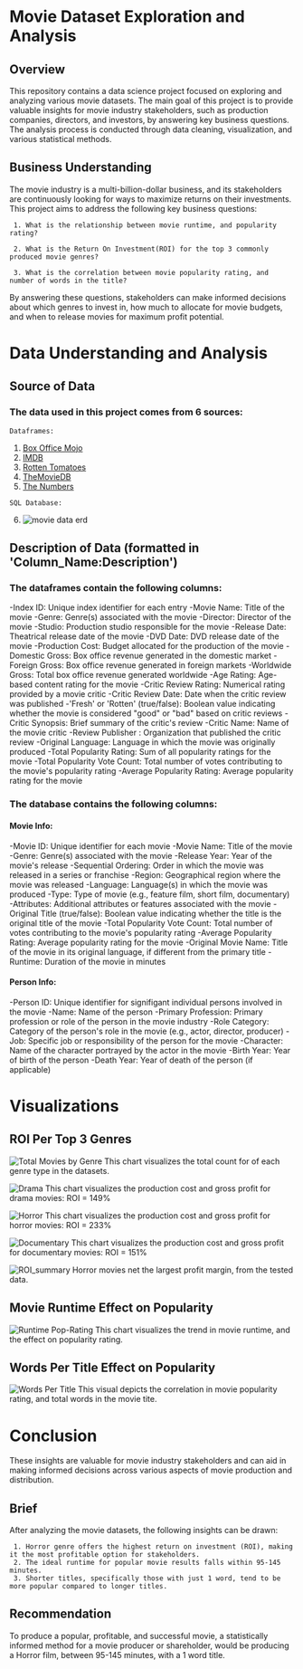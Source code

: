 # Movie Dataset Exploration and Analysis

## Overview

This repository contains a data science project focused on exploring and analyzing various movie datasets. The main goal of this project is to provide valuable insights for movie industry stakeholders, such as production companies, directors, and investors, by answering key business questions. The analysis process is conducted through data cleaning, visualization, and various statistical methods.

## Business Understanding

The movie industry is a multi-billion-dollar business, and its stakeholders are continuously looking for ways to maximize returns on their investments. This project aims to address the following key business questions:

     1. What is the relationship between movie runtime, and popularity rating?
     
     2. What is the Return On Investment(ROI) for the top 3 commonly produced movie genres?
     
     3. What is the correlation between movie popularity rating, and number of words in the title?

By answering these questions, stakeholders can make informed decisions about which genres to invest in, how much to allocate for movie budgets, and when to release movies for maximum profit potential.


# Data Understanding and Analysis

## Source of Data

### The data used in this project comes from 6 sources:

    Dataframes:
 1.  [Box Office Mojo](https://www.boxofficemojo.com/)
 2.  [IMDB](https://www.imdb.com/)
 3.  [Rotten Tomatoes](https://www.rottentomatoes.com/)
 4.  [TheMovieDB](https://www.themoviedb.org/)
 5.  [The Numbers](https://www.the-numbers.com/)

    SQL Database:
 6. ![movie data erd](https://raw.githubusercontent.com/learn-co-curriculum/dsc-phase-2-project-v3/main/movie_data_erd.jpeg)

## Description of Data (formatted in 'Column_Name:Description')

### The dataframes contain the following columns:

-Index ID: Unique index identifier for each entry
-Movie Name: Title of the movie
-Genre: Genre(s) associated with the movie
-Director: Director of the movie
-Studio: Production studio responsible for the movie
-Release Date: Theatrical release date of the movie
-DVD Date: DVD release date of the movie
-Production Cost: Budget allocated for the production of the movie
-Domestic Gross: Box office revenue generated in the domestic market
-Foreign Gross: Box office revenue generated in foreign markets
-Worldwide Gross: Total box office revenue generated worldwide
-Age Rating: Age-based content rating for the movie
-Critic Review Rating: Numerical rating provided by a movie critic
-Critic Review Date: Date when the critic review was published
-'Fresh' or 'Rotten' (true/false): Boolean value indicating whether the movie is considered "good" or "bad" based on critic reviews
-Critic Synopsis: Brief summary of the critic's review
-Critic Name: Name of the movie critic
-Review Publisher : Organization that published the critic review
-Original Language: Language in which the movie was originally produced
-Total Popularity Rating: Sum of all popularity ratings for the movie
-Total Popularity Vote Count: Total number of votes contributing to the movie's popularity rating
-Average Popularity Rating: Average popularity rating for the movie

### The database contains the following columns:

#### Movie Info:

-Movie ID: Unique identifier for each movie
-Movie Name: Title of the movie
-Genre: Genre(s) associated with the movie
-Release Year: Year of the movie's release
-Sequential Ordering: Order in which the movie was released in a series or franchise
-Region: Geographical region where the movie was released
-Language: Language(s) in which the movie was produced
-Type: Type of movie (e.g., feature film, short film, documentary)
-Attributes: Additional attributes or features associated with the movie
-Original Title (true/false): Boolean value indicating whether the title is the original title of the movie
-Total Popularity Vote Count: Total number of votes contributing to the movie's popularity rating
-Average Popularity Rating: Average popularity rating for the movie
-Original Movie Name: Title of the movie in its original language, if different from the primary title
-Runtime: Duration of the movie in minutes

#### Person Info:

-Person ID: Unique identifier for signifigant individual persons involved in the movie
-Name: Name of the person
-Primary Profession: Primary profession or role of the person in the movie industry
-Role Category: Category of the person's role in the movie (e.g., actor, director, producer)
-Job: Specific job or responsibility of the person for the movie
-Character: Name of the character portrayed by the actor in the movie
-Birth Year: Year of birth of the person
-Death Year: Year of death of the person (if applicable)


# Visualizations

## ROI Per Top 3 Genres

![Total Movies by Genre](https://imgur.com/OUvOqzh)
This chart visualizes the total count for of each genre type in the datasets.

![Drama](https://imgur.com/kMGetLW)
This chart visualizes the production cost and gross profit for drama movies: ROI = 149%

![Horror](https://imgur.com/LI2DG81)
This chart visualizes the production cost and gross profit for horror movies: ROI = 233%

![Documentary](https://imgur.com/zHuEPRc)
This chart visualizes the production cost and gross profit for documentary movies: ROI = 151%

![ROI_summary](https://imgur.com/8CsndMY)
Horror movies net the largest profit margin, from the tested data.

## Movie Runtime Effect on Popularity

![Runtime Pop-Rating](https://imgur.com/8bheAdL)
This chart visualizes the trend in movie runtime, and the effect on popularity rating.

## Words Per Title Effect on Popularity

![Words Per Title](https://imgur.com/YYcGFyD)
This visual depicts the correlation in movie popularity rating, and total words in the movie tite.


# Conclusion

These insights are valuable for movie industry stakeholders and can aid in making informed decisions across various aspects of movie production and distribution.

## Brief

After analyzing the movie datasets, the following insights can be drawn: 

     1. Horror genre offers the highest return on investment (ROI), making it the most profitable option for stakeholders. 
     2. The ideal runtime for popular movie results falls within 95-145 minutes. 
     3. Shorter titles, specifically those with just 1 word, tend to be more popular compared to longer titles.

## Recommendation 

To produce a popular, profitable, and successful movie, a statistically informed method for a movie producer or shareholder, would be producing a Horror film, between 95-145 minutes, with a 1 word title.